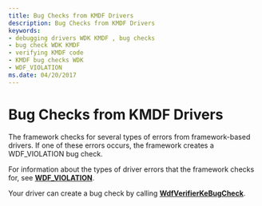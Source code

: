 ```yaml
---
title: Bug Checks from KMDF Drivers
description: Bug Checks from KMDF Drivers
keywords:
- debugging drivers WDK KMDF , bug checks
- bug check WDK KMDF
- verifying KMDF code
- KMDF bug checks WDK
- WDF_VIOLATION
ms.date: 04/20/2017
---
```


# Bug Checks from KMDF Drivers


The framework checks for several types of errors from framework-based drivers. If one of these errors occurs, the framework creates a WDF\_VIOLATION bug check.

For information about the types of driver errors that the framework checks for, see [**WDF\_VIOLATION**](../debugger/bug-check-0x10d---wdf-violation.md).

Your driver can create a bug check by calling [**WdfVerifierKeBugCheck**](/windows-hardware/drivers/ddi/wdfverifier/nf-wdfverifier-wdfverifierkebugcheck).

 


